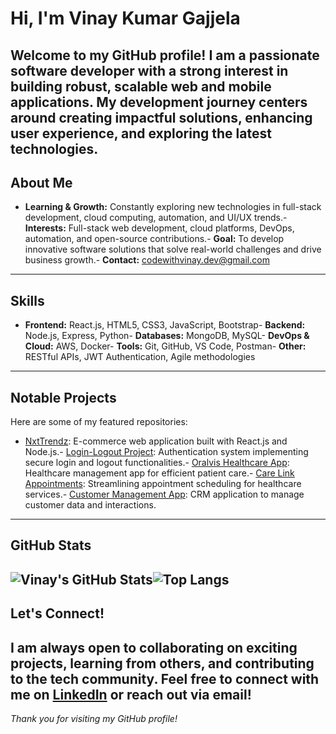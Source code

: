 # Hi, I'm Vinay Kumar Gajjela
Welcome to my GitHub profile! I am a passionate software developer with a strong interest in building robust, scalable web and mobile applications. My development journey centers around creating impactful solutions, enhancing user experience, and exploring the latest technologies.
---
## About Me
- **Learning & Growth:** Constantly exploring new technologies in full-stack development, cloud computing, automation, and UI/UX trends.- **Interests:** Full-stack web development, cloud platforms, DevOps, automation, and open-source contributions.- **Goal:** To develop innovative software solutions that solve real-world challenges and drive business growth.- **Contact:** [codewithvinay.dev@gmail.com](mailto:codewithvinay.dev@gmail.com)
---
## Skills
- **Frontend:** React.js, HTML5, CSS3, JavaScript, Bootstrap- **Backend:** Node.js, Express, Python- **Databases:** MongoDB, MySQL- **DevOps & Cloud:** AWS, Docker- **Tools:** Git, GitHub, VS Code, Postman- **Other:** RESTful APIs, JWT Authentication, Agile methodologies
---
## Notable Projects
Here are some of my featured repositories:
- [NxtTrendz](https://github.com/vinaykumargajjela/NxtTrendz): E-commerce web application built with React.js and Node.js.- [Login-Logout Project](https://github.com/vinaykumargajjela/login-logout-project): Authentication system implementing secure login and logout functionalities.- [Oralvis Healthcare App](https://github.com/vinaykumargajjela/oralvis-healthcare-app): Healthcare management app for efficient patient care.- [Care Link Appointments](https://github.com/vinaykumargajjela/care-link-appointments): Streamlining appointment scheduling for healthcare services.- [Customer Management App](https://github.com/vinaykumargajjela/customer-management-app): CRM application to manage customer data and interactions.
---
## GitHub Stats
![Vinay's GitHub Stats](https://github-readme-stats.vercel.app/api?username=vinaykumargajjela&show_icons=true&theme=radical)![Top Langs](https://github-readme-stats.vercel.app/api/top-langs/?username=vinaykumargajjela&layout=compact&theme=radical)
---
## Let's Connect!
I am always open to collaborating on exciting projects, learning from others, and contributing to the tech community. Feel free to connect with me on [LinkedIn](www.linkedin.com/in/gajjela-vinay-kumar-003a67258) or reach out via email!
---
*Thank you for visiting my GitHub profile!*
